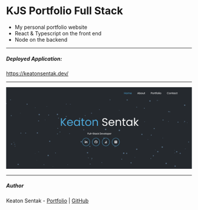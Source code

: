 # KJS Portfolio Full Stack

- My personal portfolio website
- React & Typescript on the front end
- Node on the backend

---

##### Deployed Application:

https://keatonsentak.dev/

---

![Home Page](./client/src/assets/images/app-screenshot.png)

---

##### Author

Keaton Sentak - [Portfolio](https://keatonsentak.dev) | [GitHub](https://github.com/ksentak)
